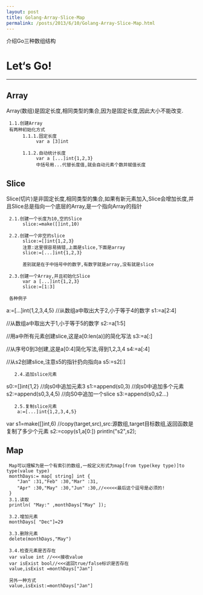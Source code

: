```yaml
---
layout: post
title: Golang-Array-Slice-Map
permalink: /posts/2013/6/10/Golang-Array-Slice-Map.html
---
```


介绍Go三种数组结构

# Let‘s Go!
-----
## Array
   Array(数组)是固定长度,相同类型的集合,因为是固定长度,因此大小不能改变.
     
     1.1.创建Array
     有两种初始化方式
          1.1.1.固定长度
               var a [3]int
          
          1.1.2.自动统计长度
               var a [...]int{1,2,3}
               中括号用...代替长度值,就会自动元素个数并赋值长度

## Slice
   Slice(切片)是非固定长度,相同类型的集合,如果有新元素加入,Slice会增加长度,并且Slice总是指向一个底层的Array,是一个指向Array的指针

     2.1.创建一个长度为10,空的Slice
          slice:=make([]int,10)
     
     2.2.创建一个非空的slice
          slice:=[]int{1,2,3}
          注意:这里很容易搞错,上面是slice,下面是array
          slice:=[...]int{1,2,3}

          差别就是在于中括号中的数字,有数字就是array,没有就是slice
     
     2.3.创建一个Array,并且初始化Slice
          var a [...]int{1,2,3}
          slice:=[1:3]
     
     各种例子
 a:=[...]int{1,2,3,4,5}
 //从数组a中取出大于2,小于等于4的数字
 s1:=a[2:4]

 //从数组a中取出大于1,小于等于5的数字
 s2:=a[1:5]

 //用a中所有元素创建slice,这是a[0:len(a)]的简化写法
 s3:=a[:]

 //从序号0到3创建,这是a[0:4]简化写法,得到1,2,3,4
 s4:=a[:4]

 //从s2创建slice,注意s5的指针扔向指向a
 s5:=s2[:]

       2.4.追加slice元素
 s0:=[]int{1,2}
 //向s0中追加元素3
 s1:=append(s0,3)
 //向s0中追加多个元素
 s2:=append(s0,3,4,5)
 //向S0中追加一个slice
 s3:=append(s0,s2...)

       2.5.复制slice元素
        a:=[...]int{1,2,3,4,5}

 var s1=make([]int,6)
  //copy(target,src),src:源数组,target目标数组,返回函数是复制了多少个元素
 s2:=copy(s1,a[0:])
 println("s2",s2);

## Map

     Map可以理解为是一个有索引的数组,一般定义形式为map[from type(key type)]to type(value type)
     monthDays:= map[ string] int {
        "Jan" :31,"Feb" :30,"Mar" :31,
        "Apr" :30,"May" :30,"Jun" :30,//<<<<<最后这个逗号是必须的!
     }
     3.1.读取
     println( "May:" ,monthDays["May" ]);

     3.2.增加元素
     monthDays[ "Dec"]=29

     3.3.删除元素
     delete(monthDays,"May")

     3.4.检查元素是否存在
     var value int //<<<接收value
     var isExist bool//<<<返回true/false标识是否存在
     value,isExist =monthDays["Jan"]

     另外一种方式
     value,isExist:=monthDays["Jan"]
